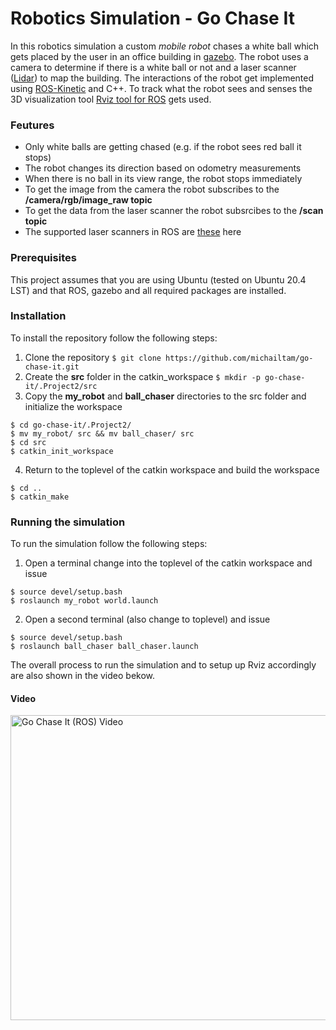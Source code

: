 # Robotics Simulation - Go Chase It
In this robotics simulation a custom *mobile robot* chases a white ball which gets placed by the user in an office building
in [gazebo](http://gazebosim.org/). The robot uses a camera to determine if there is a white ball or not and a laser scanner ([Lidar](https://en.wikipedia.org/wiki/Lidar)) to map the building. The interactions of the robot get implemented using [ROS-Kinetic](https://www.ros.org/) and C++. To track what the robot sees and senses the 3D visualization tool [Rviz tool for ROS](http://wiki.ros.org/rviz) gets used. 

### Feutures
- Only white balls are getting chased (e.g. if the robot sees red ball it stops)
- The robot changes its direction based on odometry measurements
- When there is no ball in its view range, the robot stops immediately
- To get the image from the camera the robot subscribes to the **/camera/rgb/image_raw topic**
- To get the data from the laser scanner the robot subsrcibes to the **/scan topic**
- The supported laser scanners in ROS are [these](http://wiki.ros.org/Sensors#A2D_range_finders) here

### Prerequisites
This project assumes that you are using Ubuntu (tested on Ubuntu 20.4 LST) and that ROS, gazebo and all required packages
are installed.

### Installation
To install the repository follow the following steps:

1. Clone the repository ```$ git clone https://github.com/michailtam/go-chase-it.git```
2. Create the **src** folder in the catkin_workspace ```$ mkdir -p go-chase-it/.Project2/src```
3. Copy the **my_robot** and **ball_chaser** directories to the src folder and initialize the workspace
```
$ cd go-chase-it/.Project2/
$ mv my_robot/ src && mv ball_chaser/ src
$ cd src
$ catkin_init_workspace
```
4. Return to the toplevel of the catkin workspace and build the workspace
```
$ cd ..
$ catkin_make
```

### Running the simulation
To run the simulation follow the following steps:

1. Open a terminal change into the toplevel of the catkin workspace and issue
```
$ source devel/setup.bash
$ roslaunch my_robot world.launch
```
2. Open a second terminal (also change to toplevel) and issue
```
$ source devel/setup.bash
$ roslaunch ball_chaser ball_chaser.launch
```

The overall process to run the simulation and to setup up Rviz accordingly are also shown in the video bekow.

#### Video
<a href="https://www.youtube.com/embed/0WqCSpGcEX0" target="_blank">
<img src="https://github.com/michailtam/go-chase-it/blob/master/img/go-chase-it.png" alt="Go Chase It (ROS) Video" width="760" height="488" border="0" />